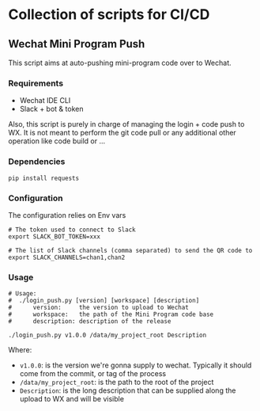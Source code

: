 # Collection of scripts for CI/CD

## Wechat Mini Program Push

This script aims at auto-pushing mini-program code over to Wechat.

### Requirements

- Wechat IDE CLI
- Slack + bot & token

Also, this script is purely in charge of managing the login + code push to WX. It is not meant to perform the git code pull or any additional other operation like code build or ...

### Dependencies

```
pip install requests
```

### Configuration

The configuration relies on Env vars

```
# The token used to connect to Slack 
export SLACK_BOT_TOKEN=xxx

# The list of Slack channels (comma separated) to send the QR code to
export SLACK_CHANNELS=chan1,chan2
```

### Usage

```
# Usage: 
#  ./login_push.py [version] [workspace] [description]
#      version:     the version to upload to Wechat
#      workspace:   the path of the Mini Program code base
#      description: description of the release

./login_push.py v1.0.0 /data/my_project_root Description
```

Where:
- `v1.0.0`: is the version we're gonna supply to wechat. Typically it should come from the commit, or tag of the process
- `/data/my_project_root`: is the path to the root of the project
- `Description`: is the long description that can be supplied along the upload to WX and will be visible



